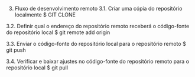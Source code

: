 3. Fluxo de desenvolvimento remoto
3.1. Criar uma cópia do repositório localmente
$ GIT CLONE 

 
3.2. Definir qual o endereço do repositório remoto receberá o código-fonte do repositório local
$ git remote add origin 


 
3.3. Enviar o código-fonte do repositório local para o repositório remoto
$ git push

 
3.4. Verificar e baixar ajustes no código-fonte do repositório remoto para o repositório local
$ git pull 
